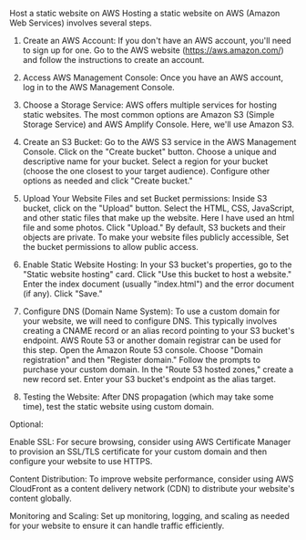 Host a static website on AWS
Hosting a static website on AWS (Amazon Web Services) involves several steps. 
1.	Create an AWS Account:
If you don't have an AWS account, you'll need to sign up for one. Go to the AWS website (https://aws.amazon.com/) and follow the instructions to create an account.
2.	Access AWS Management Console:
Once you have an AWS account, log in to the AWS Management Console.
3.	Choose a Storage Service:
AWS offers multiple services for hosting static websites. The most common options are Amazon S3 (Simple Storage Service) and AWS Amplify Console. Here, we'll use Amazon S3.
4.	Create an S3 Bucket:
Go to the AWS S3 service in the AWS Management Console.
Click on the "Create bucket" button.
Choose a unique and descriptive name for your bucket. 
Select a region for your bucket (choose the one closest to your target audience).
Configure other options as needed and click "Create bucket."
5.	Upload Your Website Files and set Bucket permissions:
Inside S3 bucket, click on the "Upload" button.
Select the HTML, CSS, JavaScript, and other static files that make up the website. Here I have used an html file and some photos.
Click "Upload."
By default, S3 buckets and their objects are private. To make your website files publicly accessible, Set the bucket permissions to allow public access.
6.	Enable Static Website Hosting:
In your S3 bucket's properties, go to the "Static website hosting" card.
Click "Use this bucket to host a website."
Enter the index document (usually "index.html") and the error document (if any).
Click "Save."
7.	Configure DNS (Domain Name System):
To use a custom domain for your website, we will need to configure DNS. This typically involves creating a CNAME record or an alias record pointing to your S3 bucket's endpoint. AWS Route 53 or another domain registrar can be used for this step.
Open the Amazon Route 53 console.
Choose "Domain registration" and then "Register domain."
Follow the prompts to purchase your custom domain.
In the "Route 53 hosted zones," create a new record set.
Enter your S3 bucket's endpoint as the alias target.

8.	Testing the Website:
After DNS propagation (which may take some time), test the static website using custom domain.

Optional: 

Enable SSL:
For secure browsing, consider using AWS Certificate Manager to provision an SSL/TLS certificate for your custom domain and then configure your website to use HTTPS.

Content Distribution:
To improve website performance, consider using AWS CloudFront as a content delivery network (CDN) to distribute your website's content globally.


Monitoring and Scaling:
Set up monitoring, logging, and scaling as needed for your website to ensure it can handle traffic efficiently.


